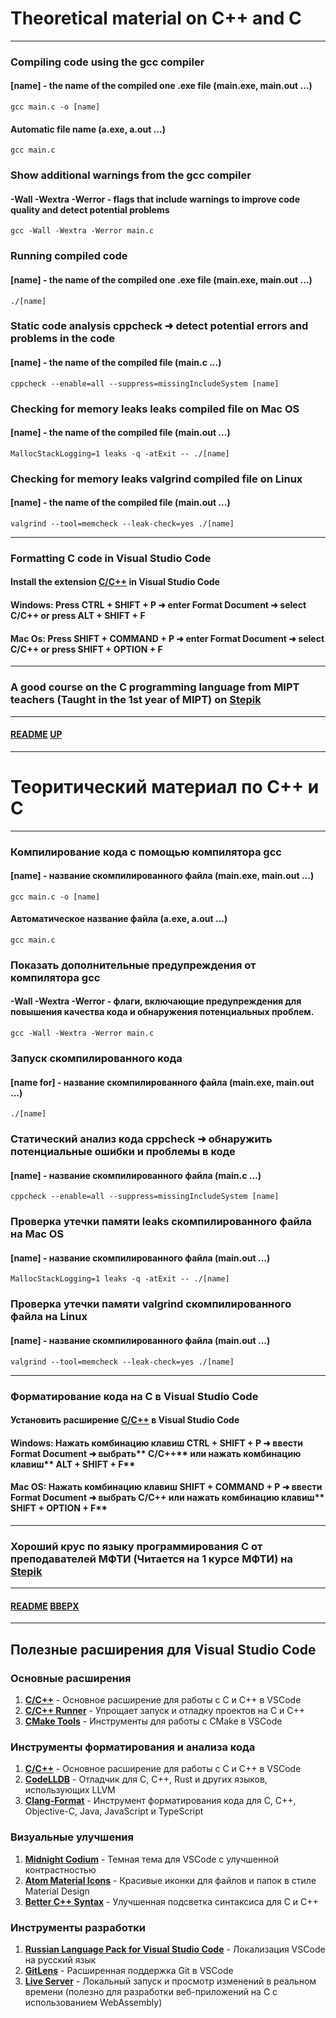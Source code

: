 # Theoretical material on C++ and C
<a name="up"></a>

---

### Compiling code using the **gcc** compiler
#### [name] - the name of the compiled one .exe file (main.exe, main.out ...)
```commandline
gcc main.c -o [name]
```
#### Automatic file name (a.exe, a.out ...)
```commandline
gcc main.c
```

### Show additional warnings from the gcc compiler
#### **-Wall -Wextra -Werror** - flags that include warnings to improve code quality and detect potential problems
```commandline
gcc -Wall -Wextra -Werror main.c
```

### Running compiled code
#### [name] - the name of the compiled one .exe file (main.exe, main.out ...)
```commandline
./[name]
```

### Static code analysis **cppcheck** ➜ detect potential errors and problems in the code
#### [name] - the name of the compiled file (main.c ...)
```commandline
cppcheck --enable=all --suppress=missingIncludeSystem [name]
```

### Checking for memory leaks **leaks** compiled file on **Mac OS**
#### [name] - the name of the compiled file (main.out ...)
```commandline
MallocStackLogging=1 leaks -q -atExit -- ./[name]
```


### Checking for memory leaks **valgrind** compiled file on **Linux**
#### [name] - the name of the compiled file (main.out ...)
```commandline
valgrind --tool=memcheck --leak-check=yes ./[name]
```


---

### Formatting C code in Visual Studio Code
#### Install the extension [C/C++](https://marketplace.visualstudio.com/items?itemName=ms-vscode.cpptools) in Visual Studio Code

#### **Windows**: Press **CTRL + SHIFT + P** ➜ enter **Format Document** ➜ select **C/C++** or press **ALT + SHIFT + F**

#### **Mac Os**: Press **SHIFT + COMMAND + P** ➜ enter **Format Document** ➜ select **C/C++** or press **SHIFT + OPTION + F**

---

### A good course on the C programming language from MIPT teachers (Taught in the 1st year of MIPT) on [Stepik](https://stepik.org/course/57680/info)


---

#### [README](README.md) [UP](#up)

---

# Теоритический материал по C++ и C
<a name="вверх"></a>

---

### Компилирование кода с помощью компилятора **gcc**
#### [name] - название скомпилированного файла (main.exe, main.out ...)
```commandline
gcc main.c -o [name]
```
#### Автоматическое название файла (a.exe, a.out ...)
```commandline
gcc main.c
```

### Показать дополнительные предупреждения от компилятора gcc
#### **-Wall -Wextra -Werror** - флаги, включающие предупреждения для повышения качества кода и обнаружения потенциальных проблем.
```commandline
gcc -Wall -Wextra -Werror main.c
```

### Запуск скомпилированного кода 
#### [name for] - название скомпилированного файла (main.exe, main.out ...)
```commandline
./[name]
```

### Статический анализ кода **cppcheck** ➜ обнаружить потенциальные ошибки и проблемы в коде
#### [name] - название скомпилированного файла (main.c ...)
```commandline
cppcheck --enable=all --suppress=missingIncludeSystem [name]
```

### Проверка утечки памяти **leaks** скомпилированного файла на **Mac OS**
#### [name] - название скомпилированного файла (main.out ...)
```commandline
MallocStackLogging=1 leaks -q -atExit -- ./[name]
```


### Проверка утечки памяти **valgrind** скомпилированного файла на **Linux**
#### [name] - название скомпилированного файла (main.out ...)
```commandline
valgrind --tool=memcheck --leak-check=yes ./[name]
```

---

### Форматирование кода на C в Visual Studio Code
#### Установить расширение [C/C++](https://marketplace.visualstudio.com/items?itemName=ms-vscode.cpptools) в Visual Studio Code

#### **Windows**: Нажать комбинацию клавиш **CTRL + SHIFT + P** ➜ ввести **Format Document** ➜ выбрать** C/C++** или нажать комбинацию клавиш** ALT + SHIFT + F**

#### **Mac OS**: Нажать комбинацию клавиш **SHIFT + COMMAND + P** ➜ ввести **Format Document** ➜ выбрать **C/C++** или нажать комбинацию клавиш** SHIFT + OPTION + F**

---

### Хороший крус по языку программирования C от преподавателей МФТИ (Читается на 1 курсе МФТИ) на [Stepik](https://stepik.org/course/57680/info)

---

#### [README](README.md) [ВВЕРХ](#вверх)

---

## Полезные расширения для **Visual Studio Code**

### Основные расширения

1. [**C/C++**](https://marketplace.visualstudio.com/items?itemName=ms-vscode.cpptools) - Основное расширение для работы с C и C++ в VSCode
2. [**C/C++ Runner**](https://marketplace.visualstudio.com/items?itemName=franneck94.c-cpp-runner) - Упрощает запуск и отладку проектов на C и C++
3. [**CMake Tools**](https://marketplace.visualstudio.com/items?itemName=ms-vscode.cmake-tools) - Инструменты для работы с CMake в VSCode

### Инструменты форматирования и анализа кода

1. [**C/C++**](https://marketplace.visualstudio.com/items?itemName=ms-vscode.cpptools) - Основное расширение для работы с C и C++ в VSCode
2. [**CodeLLDB**](https://marketplace.visualstudio.com/items?itemName=vadimcn.vscode-lldb) - Отладчик для C, C++, Rust и других языков, использующих LLVM
3. [**Clang-Format**](https://marketplace.visualstudio.com/items?itemName=xaver.clang-format) - Инструмент форматирования кода для C, C++, Objective-C, Java, JavaScript и TypeScript

### Визуальные улучшения

1. [**Midnight Codium**](https://marketplace.visualstudio.com/items?itemName=mischah.midnight-codium) - Темная тема для VSCode с улучшенной контрастностью
2. [**Atom Material Icons**](https://marketplace.visualstudio.com/items?itemName=donjayamanne.python-environment-manager) - Красивые иконки для файлов и папок в стиле Material Design
3. [**Better C++ Syntax**](https://marketplace.visualstudio.com/items?itemName=jeff-hykin.better-cpp-syntax) - Улучшенная подсветка синтаксиса для C и C++

### Инструменты разработки

1. [**Russian Language Pack for Visual Studio Code**](https://marketplace.visualstudio.com/items?itemName=MS-CEINTL.vscode-language-pack-ru) - Локализация VSCode на русский язык
2. [**GitLens**](https://marketplace.visualstudio.com/items?itemName=eamodio.gitlens) - Расширенная поддержка Git в VSCode
3. [**Live Server**](https://marketplace.visualstudio.com/items?itemName=ritwickdey.LiveServer) - Локальный запуск и просмотр изменений в реальном времени (полезно для разработки веб-приложений на C с использованием WebAssembly)
   
